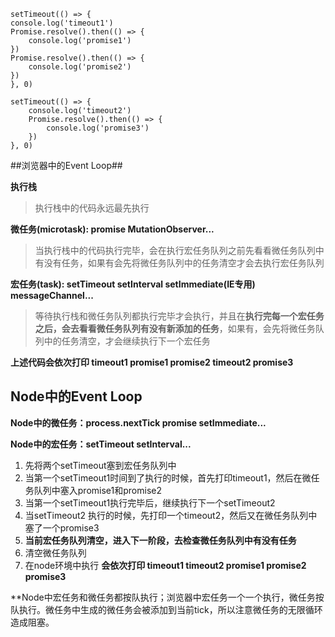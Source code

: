     setTimeout(() => {
    console.log('timeout1')
    Promise.resolve().then(() => {
        console.log('promise1')
    })
    Promise.resolve().then(() => {
        console.log('promise2')
    })
	}, 0)

	setTimeout(() => {
	    console.log('timeout2')
	    Promise.resolve().then(() => {
	        console.log('promise3')
	    })
	}, 0)

##浏览器中的Event Loop##

**执行栈**

> 执行栈中的代码永远最先执行

**微任务(microtask): promise MutationObserver...**


> 当执行栈中的代码执行完毕，会在执行宏任务队列之前先看看微任务队列中有没有任务，如果有会先将微任务队列中的任务清空才会去执行宏任务队列

**宏任务(task): setTimeout setInterval setImmediate(IE专用) messageChannel...**

> 等待执行栈和微任务队列都执行完毕才会执行，并且在**执行完每一个宏任务之后，会去看看微任务队列有没有新添加的任务**，如果有，会先将微任务队列中的任务清空，才会继续执行下一个宏任务

**上述代码会依次打印 timeout1 promise1 promise2 timeout2 promise3**


## Node中的Event Loop ##

**Node中的微任务：process.nextTick promise setImmediate...**


**Node中的宏任务：setTimeout setInterval...**

1. 先将两个setTimeout塞到宏任务队列中
1. 当第一个setTimeout1时间到了执行的时候，首先打印timeout1，然后在微任务队列中塞入promise1和promise2
1. 当第一个setTimeout1执行完毕后，继续执行下一个setTimeout2
1. 当setTimeout2 执行的时候，先打印一个timeout2，然后又在微任务队列中塞了一个promise3
1. **当前宏任务队列清空，进入下一阶段，去检查微任务队列中有没有任务**
1. 清空微任务队列
1. 在node环境中执行 **会依次打印 timeout1 timeout2 promise1 promise2 promise3**

**Node中宏任务和微任务都按队执行；浏览器中宏任务一个一个执行，微任务按队执行。微任务中生成的微任务会被添加到当前tick，所以注意微任务的无限循环造成阻塞。

